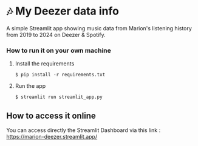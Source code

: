 # 🎶 My Deezer data info

A simple Streamlit app showing music data from Marion's listening history from 2019 to 2024 on Deezer & Spotify.


### How to run it on your own machine

1. Install the requirements

   ```
   $ pip install -r requirements.txt
   ```

2. Run the app

   ```
   $ streamlit run streamlit_app.py
   ```

## How to access it online

You can access directly the Streamlit Dashboard via this link : https://marion-deezer.streamlit.app/
